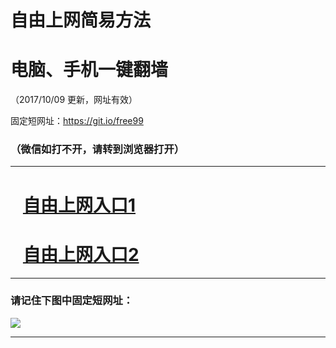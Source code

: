 ﻿# 自由上网简易方法

# 电脑、手机一键翻墙

（2017/10/09 更新，网址有效）

固定短网址：https://git.io/free99

### （微信如打不开，请转到浏览器打开）


***





# &nbsp;&nbsp; <a href="http://ft470826088.fwq-tz-1001.info/fwqtz01.html?t=100900125191 " target="_blank">自由上网入口1</a>
# &nbsp;&nbsp; <a href="http://ft2820722781.fwq-tz-1002.info/fwqtz02.html?t=100900120103 " target="_blank">自由上网入口2</a>
***

### 请记住下图中固定短网址：

<img src="https://s3-us-west-2.amazonaws.com/fwq-1001/yjfq-20170905okok.png" /> 


***

